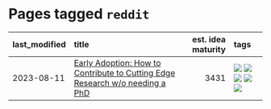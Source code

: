 # Pages tagged `reddit`

|last_modified|title|est. idea maturity|tags
|:---|:---|---:|:---|
|2023-08-11|[Early Adoption: How to Contribute to Cutting Edge Research w/o needing a PhD](../early_adoption_and_fomo.md)|3431|[![](https://img.shields.io/badge/tag-autobiographical-3ed1c7)](../tags/autobiographical.md) [![](https://img.shields.io/badge/tag-career_advice-93f011)](../tags/career_advice.md) [![](https://img.shields.io/badge/tag-early_adoption-8613e9)](../tags/early_adoption.md) [![](https://img.shields.io/badge/tag-mentoring-ca3dce)](../tags/mentoring.md) [![](https://img.shields.io/badge/tag-reddit-b1fd1a)](../tags/reddit.md)|